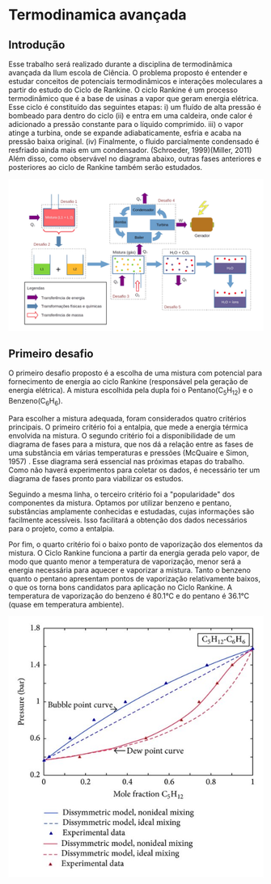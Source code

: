 # Termodinamica avançada



## Introdução

Esse trabalho será realizado durante a disciplina de termodinâmica avançada da Ilum escola de Ciência. O problema proposto é entender e estudar conceitos de potenciais termodinâmicos e interações moleculares a partir do estudo do Ciclo de Rankine. O ciclo Rankine é um processo termodinâmico que é a base de usinas a vapor que geram energia elétrica. Esse ciclo é constituído das seguintes etapas: i) um fluído de alta pressão é bombeado para dentro do ciclo (ii) e entra em uma caldeira, onde calor é adicionado a pressão constante para o líquido comprimido. iii) o vapor atinge a turbina, onde se expande adiabaticamente, esfria e acaba na pressão baixa original. (iv) Finalmente, o fluido parcialmente condensado é resfriado ainda mais em um condensador. (Schroeder, 1999)(Miller, 2011)
Além disso, como observável no diagrama abaixo, outras fases anteriores e posteriores ao ciclo de Rankine também serão estudados. 

![Diagrama representativo](imagem/diagrama.png)

## Primeiro desafio

O primeiro desafio proposto é a escolha de uma mistura com potencial para fornecimento de energia ao ciclo Rankine (responsável pela geração de energia elétrica). A mistura escolhida pela dupla foi o Pentano(C<sub>5</sub>H<sub>12</sub>) e o Benzeno(C<sub>6</sub>H<sub>6</sub>).

Para escolher a mistura adequada, foram considerados quatro critérios principais. O primeiro critério foi a entalpia, que mede a energia térmica envolvida na mistura. O segundo critério foi a disponibilidade de um diagrama de fases para a mistura, que nos dá a relação entre as fases de uma substância em várias temperaturas e pressões (McQuaire e Simon, 1957) . Esse diagrama será essencial nas próximas etapas do trabalho. Como não haverá experimentos para coletar os dados, é necessário ter um diagrama de fases pronto para viabilizar os estudos.

Seguindo a mesma linha, o terceiro critério foi a "popularidade" dos componentes da mistura. Optamos por utilizar benzeno e pentano, substâncias amplamente conhecidas e estudadas, cujas informações são facilmente acessíveis. Isso facilitará a obtenção dos dados necessários para o projeto, como a entalpia.

Por fim, o quarto critério foi o baixo ponto de vaporização dos elementos da mistura. O Ciclo Rankine funciona a partir da energia gerada pelo vapor, de modo que quanto menor a temperatura de vaporização, menor será a energia necessária para aquecer e vaporizar a mistura. Tanto o benzeno quanto o pentano apresentam pontos de vaporização relativamente baixos, o que os torna bons candidatos para aplicação no Ciclo Rankine. A temperatura de vaporização do benzeno é 80.1°C e do pentano é 36.1°C (quase em temperatura ambiente).

  ![Diagrama de fase.](imagem/diagrama_fases.png)

